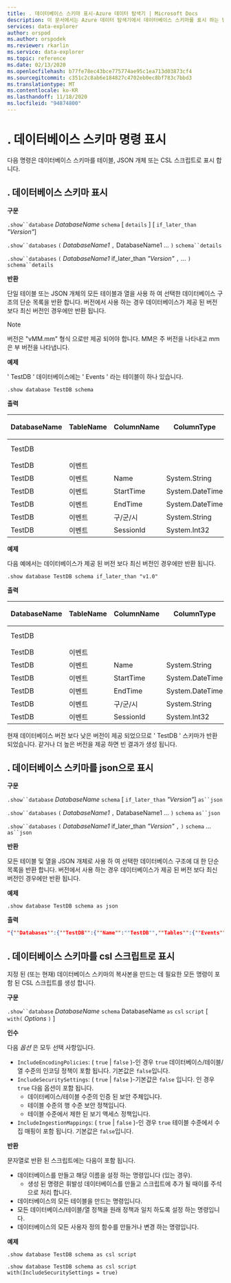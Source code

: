 ```yaml
---
title: . 데이터베이스 스키마 표시-Azure 데이터 탐색기 | Microsoft Docs
description: 이 문서에서는 Azure 데이터 탐색기에서 데이터베이스 스키마를 표시 하는 방법을 설명 합니다.
services: data-explorer
author: orspod
ms.author: orspodek
ms.reviewer: rkarlin
ms.service: data-explorer
ms.topic: reference
ms.date: 02/13/2020
ms.openlocfilehash: b77fe78ec43bce775774ae95c1ea713d03873cf4
ms.sourcegitcommit: c351c2c8ab6e184827c4702eb0ec8bf783c7bbd3
ms.translationtype: MT
ms.contentlocale: ko-KR
ms.lasthandoff: 11/18/2020
ms.locfileid: "94874800"
---
```

# <a name="show-database-schema-commands"></a>. 데이터베이스 스키마 명령 표시

다음 명령은 데이터베이스 스키마를 테이블, JSON 개체 또는 CSL 스크립트로 표시 합니다.

## <a name="show-databases-schema"></a>. 데이터베이스 스키마 표시

**구문**

`.show``database` *DatabaseName* `schema` [ `details` ] [ `if_later_than` *"Version"*] 

`.show``databases` `(` *DatabaseName1* `,` DatabaseName1 ... `)` `schema``details` 
 
`.show``databases` `(` *DatabaseName1* if_later_than *"Version"* `,` ... `)` `schema``details`

**반환**

단일 테이블 또는 JSON 개체의 모든 테이블과 열을 사용 하 여 선택한 데이터베이스 구조의 단순 목록을 반환 합니다.
버전에서 사용 하는 경우 데이터베이스가 제공 된 버전 보다 최신 버전인 경우에만 반환 됩니다.

> [!NOTE]
> 버전은 "vMM.mm" 형식 으로만 제공 되어야 합니다. MM은 주 버전을 나타내고 mm은 부 버전을 나타냅니다.

**예제** 
 
' TestDB ' 데이터베이스에는 ' Events ' 라는 테이블이 하나 있습니다.

```kusto
.show database TestDB schema 
```

**출력**

|DatabaseName|TableName|ColumnName|ColumnType|IsDefaultTable|IsDefaultColumn|PrettyName|버전
|---|---|---|---|---|---|---|--- 
|TestDB||||False|False||v. 1.1       
|TestDB|이벤트|||True|거짓||       
|TestDB|이벤트| Name|System.String|True|거짓||     
|TestDB|이벤트| StartTime|  System.DateTime|True|거짓||    
|TestDB|이벤트| EndTime|    System.DateTime|True|거짓||        
|TestDB|이벤트| 구/군/시|   System.String|True| 거짓||     
|TestDB|이벤트| SessionId|  System.Int32|True|  True|| 

**예제** 

다음 예에서는 데이터베이스가 제공 된 버전 보다 최신 버전인 경우에만 반환 됩니다.
 
```kusto
.show database TestDB schema if_later_than "v1.0" 
```

**출력**

|DatabaseName|TableName|ColumnName|ColumnType|IsDefaultTable|IsDefaultColumn|PrettyName|버전
|---|---|---|---|---|---|---|--- 
|TestDB||||False|False||v. 1.1       
|TestDB|이벤트|||True|거짓||       
|TestDB|이벤트| Name|System.String|True|거짓||     
|TestDB|이벤트| StartTime|  System.DateTime|True|거짓||    
|TestDB|이벤트| EndTime|    System.DateTime|True|거짓||        
|TestDB|이벤트| 구/군/시|   System.String|True| 거짓||     
|TestDB|이벤트| SessionId|  System.Int32|True|  True||  

현재 데이터베이스 버전 보다 낮은 버전이 제공 되었으므로 ' TestDB ' 스키마가 반환 되었습니다. 같거나 더 높은 버전을 제공 하면 빈 결과가 생성 됩니다.

## <a name="show-database-schema-as-json"></a>. 데이터베이스 스키마를 json으로 표시

**구문**

`.show``database` *DatabaseName* `schema` [ `if_later_than` *"Version"*] `as``json`
 
`.show``databases` `(` *DatabaseName1* `,` DatabaseName1 ... `)` `schema` `as``json`
 
`.show``databases` `(` *DatabaseName1* if_later_than *"Version"* `,` `)` `schema` ... `as``json`

**반환**

모든 테이블 및 열을 JSON 개체로 사용 하 여 선택한 데이터베이스 구조에 대 한 단순 목록을 반환 합니다.
버전에서 사용 하는 경우 데이터베이스가 제공 된 버전 보다 최신 버전인 경우에만 반환 됩니다.

**예제** 
 
```kusto
.show database TestDB schema as json
```

**출력**

```json
"{""Databases"":{""TestDB"":{""Name"":""TestDB"",""Tables"":{""Events"":{""Name"":""Events"",""DefaultColumn"":null,""OrderedColumns"":[{""Name"":""Name"",""Type"":""System.String""},{""Name"":""StartTime"",""Type"":""System.DateTime""},{""Name"":""EndTime"",""Type"":""System.DateTime""},{""Name"":""City"",""Type"":""System.String""},{""Name"":""SessionId"",""Type"":""System.Int32""}]}},""PrettyName"":null,""MajorVersion"":1,""MinorVersion"":1,""Functions"":{}}}}"
```

## <a name="show-database-schema-as-csl-script"></a>. 데이터베이스 스키마를 csl 스크립트로 표시

지정 된 (또는 현재) 데이터베이스 스키마의 복사본을 만드는 데 필요한 모든 명령이 포함 된 CSL 스크립트를 생성 합니다.

**구문**

`.show``database` *DatabaseName* `schema` DatabaseName `as` `csl` `script` [ `with(` *Options* `)` ]

**인수**

다음 *옵션* 은 모두 선택 사항입니다.

* `IncludeEncodingPolicies`: ( `true`  |  `false` )-인 경우 `true` 데이터베이스/테이블/열 수준의 인코딩 정책이 포함 됩니다. 기본값은 `false`입니다. 
* `IncludeSecuritySettings`: ( `true`  |  `false` )-기본값은 `false` 입니다. 인 경우 `true` 다음 옵션이 포함 됩니다.
  * 데이터베이스/테이블 수준의 인증 된 보안 주체입니다.
  * 테이블 수준의 행 수준 보안 정책입니다.
  * 테이블 수준에서 제한 된 보기 액세스 정책입니다.
* `IncludeIngestionMappings`: ( `true`  |  `false` )-인 경우 `true` 테이블 수준에서 수집 매핑이 포함 됩니다. 기본값은 `false`입니다. 

**반환**

문자열로 반환 된 스크립트에는 다음이 포함 됩니다.

* 데이터베이스를 만들고 해당 이름을 설정 하는 명령입니다 (있는 경우).
  * 생성 된 명령은 휘발성 데이터베이스를 만들고 스크립트에 추가 될 때이를 주석으로 처리 합니다.
* 데이터베이스의 모든 테이블을 만드는 명령입니다.
* 모든 데이터베이스/테이블/열 정책을 원래 정책과 일치 하도록 설정 하는 명령입니다.
* 데이터베이스의 모든 사용자 정의 함수를 만들거나 변경 하는 명령입니다.

**예제** 
 
```kusto
.show database TestDB schema as csl script

.show database TestDB schema as csl script with(IncludeSecuritySettings = true)
```
